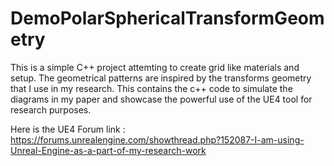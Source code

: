 # DemoPolarSphericalTransformGeometry

This is a simple C++ project attemting to create grid like materials and setup. The geometrical patterns are inspired by the transforms geometry that I use in my research. This contains the c++ code to simulate the diagrams in my paper and showcase the powerful use of the UE4 tool for research purposes. 

Here is the UE4 Forum link : https://forums.unrealengine.com/showthread.php?152087-I-am-using-Unreal-Engine-as-a-part-of-my-research-work
